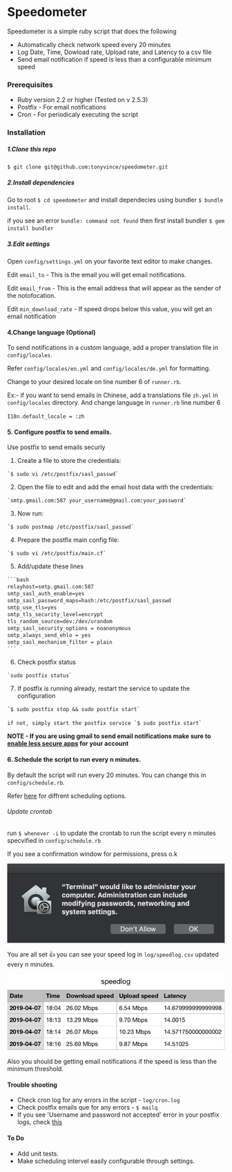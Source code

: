 # Speedometer

Speedometer is a simple ruby script that does the following

- Automatically check network speed every 20 minutes
- Log Date, Time, Dowload rate, Upload rate, and Latency to a csv file
- Send email notification if speed is less than a configurable minimum speed

### Prerequisites

- Ruby version 2.2 or higher (Tested on v 2.5.3)
- Postfix - For email notifications
- Cron - For periodicaly executing the script

### Installation

##### 1.Clone this repo

  `$ git clone git@github.com:tonyvince/speedometer.git`

##### 2.Install dependencies

  Go to root `$ cd speedometer` and install dependecies using bundler `$ bundle install`.

  if you see an error `bundle: command not found` then first install bundler `$ gem install bundler`

##### 3.Edit settings

  Open `config/settings.yml` on your favorite text editor to make changes.

  Edit `email_to` - This is the email you will get email notifications.

  Edit `email_from` - This is the email address that will appear as the sender of the notofocation.

  Edit `min_download_rate` - If speed drops below this value, you will get an email notification

#### 4.Change language (Optional)

  To send notifications in a custom language, add a proper translation file in `config/locales`.

  Refer `config/locales/en.yml` and `config/locales/de.yml` for formatting.

  Change to your desired locale on line number 6 of `runner.rb`.

  Ex:- if you want to send emails in Chinese, add a translations file `zh.yml` in `config/locales` directory.
  And change language in `runner.rb` line number 6

  `I18n.default_locale = :zh`

#### 5. Configure postfix to send emails.

  Use postfix to send emails securly

  1. Create a file to store the credentials:

    `$ sudo vi /etc/postfix/sasl_passwd`

  2. Open the file to edit and add the email host data with the credentials:

    `smtp.gmail.com:587 your_username@gmail.com:your_password`

  3. Now run:

    `$ sudo postmap /etc/postfix/sasl_passwd`

  4. Prepare the postfix main config file:

    `$ sudo vi /etc/postfix/main.cf`

  5. Add/update these lines

    ```bash
    relayhost=smtp.gmail.com:587
    smtp_sasl_auth_enable=yes
    smtp_sasl_password_maps=hash:/etc/postfix/sasl_passwd
    smtp_use_tls=yes
    smtp_tls_security_level=encrypt
    tls_random_source=dev:/dev/urandom
    smtp_sasl_security_options = noanonymous
    smtp_always_send_ehlo = yes
    smtp_sasl_mechanism_filter = plain
    ```

  6. Check postfix status

    `sudo postfix status`

  7. If postfix is running already, restart the service to update the configuration

    `$ sudo postfix stop && sudo postfix start`

    if not, simply start the postfix service `$ sudo postfix start`

  **NOTE - If you are using gmail to send email notifications make sure to [enable less secure apps](https://support.google.com/accounts/answer/6010255) for your account**


#### 6. Schedule the script to run every n minutes.

  By default the script will run every 20 minutes. You can change this in `config/schedule.rb`.

  Refer [here](https://github.com/javan/whenever#example-schedulerb-file) for diffrent scheduling options.

  ###### Update crontab

  run `$ whenever -i` to update the crontab to run the script every n minutes specvified in `config/schedule.rb`

  If you see a confirmation window for permissions, press o.k

  ![OK](images/permission.png)

You are all set 👍 you can see your speed log in `log/speedlog.csv` updated every n minutes.

  ![Logfile opend in numbers](images/log_file.png)

Also you should be getting email notifications if the speed is less than the minimum threshold.


#### Trouble shooting

- Check cron log for any errors in the script - `log/cron.log`
- Check postfix emails que for any errors - `$ mailq`
- If you see 'Username and password not accepted' error in your postfix logs, check [this](https://support.google.com/mail/answer/7126229?p=BadCredentials&visit_id=636901414125399742-876647204&rd=2#cantsignin)

#### To Do

- Add unit tests.
- Make scheduling intervel easily configurable through settings.
